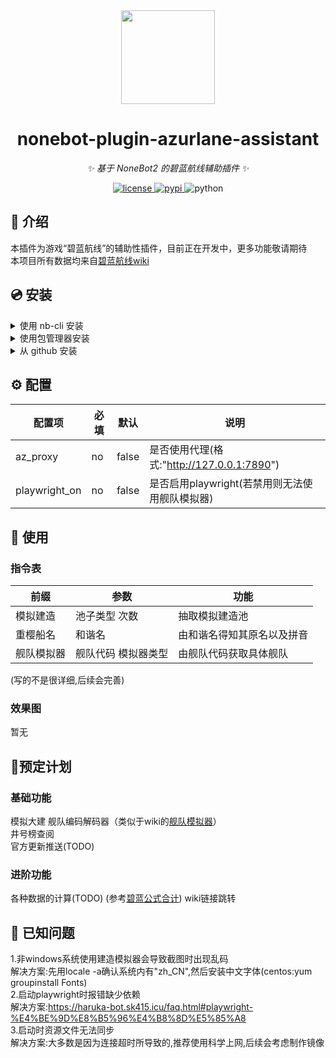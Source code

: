 <div align="center">
  <a href="https://wiki.biligame.com/blhx/%E9%A6%96%E9%A1%B5"><img src="https://patchwiki.biligame.com/images/blhx/thumb/e/e9/nlvw0ar5egivnew7tq5oijw4xmf6sbr.png/100px-%E7%A2%A7%E8%93%9D%E8%88%AA%E7%BA%BFicon.png" width="150" height="150"></a>
  <br>
</div>

<div align="center">

# nonebot-plugin-azurlane-assistant

_✨ 基于 NoneBot2 的碧蓝航线辅助插件 ✨_


<a href="./LICENSE">
    <img src="https://img.shields.io/github/license/MRSlouzk/nonebot-plugin-azurlane-assistant.svg" alt="license">
</a>
<a href="https://pypi.python.org/pypi/nonebot-plugin-azurlane-assistant">
    <img src="https://img.shields.io/pypi/v/nonebot-plugin-azurlane-assistant.svg" alt="pypi">
</a>
<img src="https://img.shields.io/badge/python-3.8+-blue.svg" alt="python">

</div>

## 📖 介绍

本插件为游戏“碧蓝航线”的辅助性插件，目前正在开发中，更多功能敬请期待  
本项目所有数据均来自[碧蓝航线wiki](https://wiki.biligame.com/blhx/首页)

## 💿 安装

<details>
<summary>使用 nb-cli 安装</summary>
在 nonebot2 项目的根目录下打开命令行, 输入以下指令即可安装

    nb plugin install nonebot-plugin-azurlane-assistant

</details>

<details>
<summary>使用包管理器安装</summary>
在 nonebot2 项目的插件目录下, 打开命令行, 根据你使用的包管理器, 输入相应的安装命令

<details>
<summary>pip</summary>

    pip install nonebot-plugin-azurlane-assistant
</details>
<details>
<summary>pdm</summary>

    pdm add nonebot-plugin-azurlane-assistant
</details>
<details>
<summary>poetry</summary>

    poetry add nonebot-plugin-azurlane-assistant
</details>
<details>
<summary>conda</summary>

    conda install nonebot-plugin-azurlane-assistant
</details>

打开 nonebot2 项目的 `bot.py` 文件, 在其中写入

    nonebot.load_plugin('nonebot_plugin_azurlane_assistant')

</details>

<details>
<summary>从 github 安装</summary>
在 nonebot2 项目的插件目录下, 打开命令行, 输入以下命令克隆此储存库

    git clone https://github.com/MRSlouzk/nonebot-plugin-azurlane-assistant.git

打开 nonebot2 项目的 `bot.py` 文件, 在其中写入

    nonebot.load_plugin('src.plugins.nonebot_plugin_assistant')

</details>

## ⚙️ 配置

| 配置项        | 必填 | 默认  | 说明                                           |
| ------------- | ---- | ----- | ---------------------------------------------- |
| az_proxy      | no   | false | 是否使用代理(格式:"http://127.0.0.1:7890")     |
| playwright_on | no   | false | 是否启用playwright(若禁用则无法使用舰队模拟器) |

## 🎉 使用
### 指令表

| 前缀       | 参数                | 功能                       |
| ---------- | ------------------- | -------------------------- |
| 模拟建造   | 池子类型 次数       | 抽取模拟建造池             |
| 重樱船名   | 和谐名              | 由和谐名得知其原名以及拼音 |
| 舰队模拟器 | 舰队代码 模拟器类型 | 由舰队代码获取具体舰队     |

(写的不是很详细,后续会完善)

### 效果图

暂无

## 🚧预定计划
### 基础功能
模拟大建
舰队编码解码器（类似于wiki的[舰队模拟器](https://wiki.biligame.com/blhx/舰队模拟器?AFLD=&UID=1774065779&name=13（12）船打通全碧蓝&page=A2102B7094E5A6253D2FAE9FDB79B379&type=综合)）  
井号榜查阅  
官方更新推送(TODO)  

### 进阶功能
各种数据的计算(TODO)  (参考[碧蓝公式合计](https://wiki.biligame.com/blhx/%E5%85%AC%E5%BC%8F%E5%90%88%E9%9B%86)) 
wiki链接跳转

## 🐛 已知问题
1.非windows系统使用建造模拟器会导致截图时出现乱码  
解决方案:先用locale -a确认系统内有"zh_CN",然后安装中文字体(centos:yum groupinstall Fonts)  
2.启动playwright时报错缺少依赖  
解决方案:https://haruka-bot.sk415.icu/faq.html#playwright-%E4%BE%9D%E8%B5%96%E4%B8%8D%E5%85%A8  
3.启动时资源文件无法同步  
解决方案:大多数是因为连接超时所导致的,推荐使用科学上网,后续会考虑制作镜像
